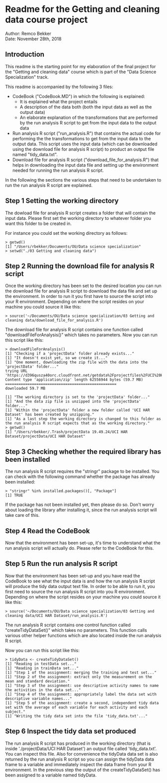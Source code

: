 # Readme for the Getting and cleaning data course project
Author: Remco Bekker  
Date:   November 28th, 2018  

## Introduction
This readme is the starting point for my elaboration of the final project for the "Getting and cleaning data" course which is part of the
"Data Science Specialization" track.

This readme is accompanied by the following 3 files:

* CodeBook ("CodeBook.MD") in which the following is explained:
    * It is explained what the project entails
    * A description of the data both (both the input data as well as the output data)
    * An elaborate explanation of the transformations that are performed by the run analysis R script to get from the input data to the output data
* Run analysis R script ("run_analysis.R") that contains the actual code for performing the the transformations to get from the input data to the output data. This script uses the input data (which can be downloaded using the download file for analysis R script) to product an output file named "tidy_data.txt".
* Download file for analysis R script ("download_file_for_analysis.R") that helps in downloading the input data file and setting up the environment needed for running the run analysis R script. 

In the following the sections the various steps that need to be undertaken to run the run analysis R script are explained.

## Step 1 Setting the working directory
The dowload file for analysis R script creates a folder that will contain the input data. Please first set the working directory to whatever folder you want this folder to be created in. 

For instance you could set the working directory as follows:

    > getwd()
    [1] "/Users/rbekker/Documents/OU/Data science specialization"
    > setwd("./03 Getting and cleaning data")

## Step 2 Running the download file for analysis R script
Once the working directory has been set to the desired location you can run the download file for analysis R script to download the data file and set up the environment. In order to run it you first have to source the script into your R environment. Depending on where the script resides on your machine you could source it like this:

    > source('~/Documents/OU/Data science specialization/03 Getting and cleaning data/download_file_for_analysis.R')

The download file for analysis R script contains one function called "downloadFileForAnalysis()" which takes no parameters.
Now you can run this script like this:

    > downloadFileForAnalysis()
    [1] "Checking if a 'projectData' folder already exists..."
    [1] "It doesn't exist yet, so we create it..."
    [1] "One moment, downloading the zip file with the data into the 'projectData' folder..."
    trying URL 'https://d396qusza40orc.cloudfront.net/getdata%2Fprojectfiles%2FUCI%20HAR%20Dataset.zip'
    Content type 'application/zip' length 62556944 bytes (59.7 MB)
    ==================================================
    downloaded 59.7 MB
    
    [1] "The working directory is set to the 'projectData' folder..."
    [1] "And the data zip file is unzipped into the 'projectData' folder..."
    [1] "Within the 'projectData' folder a new folder called 'UCI HAR Dataset' has been created by unzipping."
    [1] "As a last step the working directory is changed to this folder as the run analysis R script expects that as the working directory."
    > getwd()
    [1] "/Users/rbekker/.Trash/projectData 19.49.24/UCI HAR Dataset/projectData/UCI HAR Dataset"

## Step 3 Checking whether the required library has been installed
The run analysis R script requires the "stringr" package to be installed. You can check with the following command whether the package
has already been installed:

    > "stringr" %in% installed.packages()[, "Package"]
    [1] TRUE

If the package has not been installed yet, then please do so. Don't worry about loading the library after installing it, since the 
run analysis script will take care of this.

## Step 4 Read the CodeBook 
Now that the environment has been set-up, it's time to understand what the run analysis script will actually do. Please refer to the CodeBook for this.

## Step 5 Run the run analysis R script
Now that the environment has been set-up and you have read the CodeBook to see what the input data is and how the run analysis R script will
produce the tidy data output text file. In order to be able to run it, you first need to source the run analysis R script into you R environment. Depending on where the script resides on your machine you could source it like this:

    > source('~/Documents/OU/Data science specialization/03 Getting and cleaning data/UCI HAR Dataset/run_analysis.R')

The run analysis R script contains one control function called "createTidyDataSet()" which takes no parameters. This function calls various other
helper functions which are also located inside the run analysis R script. 

Now you can run this script like this:

    > tidyData <- createTidyDataSet()
    [1] "Reading in testData set..."
    [1] "Reading in trainData set..."
    [1] "Step 1 of the assignment: merging the training and test set..."
    [1] "Step 2 of the assignment: extract only the measurement on the mean and standard deviation."
    [1] "Step 3 of the assignment: use descriptive activity names to name the activities in the data set..."
    [1] "Step 4 of the assignment: appropriately label the data set with descriptive variable names..."
    [1] "Step 5 of the assignment: create a second, independent tidy data set with the average of each variable for each activity and each subject."
    [1] "Writing the tidy data set into the file 'tidy_data.txt'..."

## Step 6 Inspect the tidy data set produced
The run analysis R script has produced in the working directory (that is inside './projectData/UCI HAR Dataset') an output file
called 'tidy_data.txt'. You can inspect this file. Also for convenience the tidyData data set is also returned by the run analysis R script so you can assign the tidyData data frame to a variable and immediately inspect the data frame from your R environment. 
In the previous step the output of the createTidyDataSet() has been assigned to a variable named tidyData.


